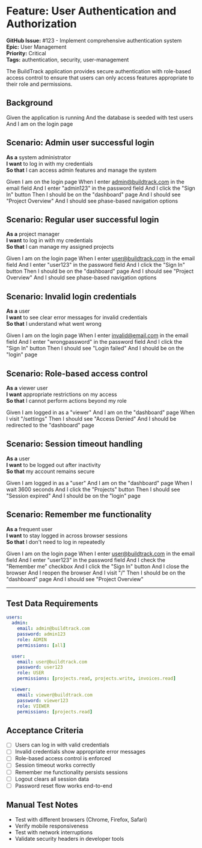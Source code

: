 # Feature: User Authentication and Authorization

**GitHub Issue:** #123 - Implement comprehensive authentication system  
**Epic:** User Management  
**Priority:** Critical  
**Tags:** authentication, security, user-management

The BuildTrack application provides secure authentication with role-based access control to ensure that users can only access features appropriate to their role and permissions.

## Background

Given the application is running
And the database is seeded with test users
And I am on the login page

<!-- @critical,authentication -->

## Scenario: Admin user successful login

**As a** system administrator  
**I want** to log in with my credentials  
**So that** I can access admin features and manage the system

Given I am on the login page
When I enter admin@buildtrack.com in the email field
And I enter "admin123" in the password field
And I click the "Sign In" button
Then I should be on the "dashboard" page
And I should see "Project Overview"
And I should see phase-based navigation options

<!-- @critical,authentication -->

## Scenario: Regular user successful login

**As a** project manager  
**I want** to log in with my credentials  
**So that** I can manage my assigned projects

Given I am on the login page
When I enter user@buildtrack.com in the email field
And I enter "user123" in the password field
And I click the "Sign In" button
Then I should be on the "dashboard" page
And I should see "Project Overview"
And I should see phase-based navigation options

<!-- @high,authentication -->

## Scenario: Invalid login credentials

**As a** user  
**I want** to see clear error messages for invalid credentials  
**So that** I understand what went wrong

Given I am on the login page
When I enter invalid@email.com in the email field
And I enter "wrongpassword" in the password field
And I click the "Sign In" button
Then I should see "Login failed"
And I should be on the "login" page

<!-- @medium,authentication -->

## Scenario: Role-based access control

**As a** viewer user  
**I want** appropriate restrictions on my access  
**So that** I cannot perform actions beyond my role

Given I am logged in as a "viewer"
And I am on the "dashboard" page
When I visit "/settings"
Then I should see "Access Denied"
And I should be redirected to the "dashboard" page

<!-- @high,authentication -->

## Scenario: Session timeout handling

**As a** user  
**I want** to be logged out after inactivity  
**So that** my account remains secure

Given I am logged in as a "user"
And I am on the "dashboard" page
When I wait 3600 seconds
And I click the "Projects" button
Then I should see "Session expired"
And I should be on the "login" page

<!-- @medium,authentication -->

## Scenario: Remember me functionality

**As a** frequent user  
**I want** to stay logged in across browser sessions  
**So that** I don't need to log in repeatedly

Given I am on the login page
When I enter user@buildtrack.com in the email field
And I enter "user123" in the password field
And I check the "Remember me" checkbox
And I click the "Sign In" button
And I close the browser
And I reopen the browser
And I visit "/"
Then I should be on the "dashboard" page
And I should see "Project Overview"

---

## Test Data Requirements

```yaml
users:
  admin:
    email: admin@buildtrack.com
    password: admin123
    role: ADMIN
    permissions: [all]

  user:
    email: user@buildtrack.com
    password: user123
    role: USER
    permissions: [projects.read, projects.write, invoices.read]

  viewer:
    email: viewer@buildtrack.com
    password: viewer123
    role: VIEWER
    permissions: [projects.read]
```

## Acceptance Criteria

- [ ] Users can log in with valid credentials
- [ ] Invalid credentials show appropriate error messages
- [ ] Role-based access control is enforced
- [ ] Session timeout works correctly
- [ ] Remember me functionality persists sessions
- [ ] Logout clears all session data
- [ ] Password reset flow works end-to-end

## Manual Test Notes

- Test with different browsers (Chrome, Firefox, Safari)
- Verify mobile responsiveness
- Test with network interruptions
- Validate security headers in developer tools

